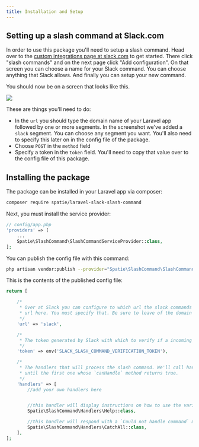 ```yaml
---
title: Installation and Setup
---
```


## Setting up a slash command at Slack.com

In order to use this package you'll need to setup a slash command. Head over to the [custom integrations page
at slack.com](https://spatie.slack.com/apps/manage/custom-integrations) to get started. There click "slash commands" and on the next page click "Add configuration". On that screen you can choose a name for your Slack command. You can choose anything that Slack allows. And finally you can setup your new command.

You should now be on a screen that looks like this.

<img src="/images/slack/slack-integration-settings.jpg">

These are things you'll need to do:
- In the `url` you should type the domain name of your Laravel app followed by one or more segments. In the screenshot we've added a `slack` segment. You can choose any segment you want. You'll also need to specify this later on in the config file of the package. 
- Choose `POST` in the `method` field
- Specify a token in the `token` field. You'll need to copy that value over to the config file of this package.

## Installing the package

The package can be installed in your Laravel app via composer:

``` bash
composer require spatie/laravel-slack-slash-command
```

Next, you must install the service provider:

```php
// config/app.php
'providers' => [
    ...
    Spatie\SlashCommand\SlashCommandServiceProvider::class,
];
```

You can publish the config file with this command:
```bash
php artisan vendor:publish --provider="Spatie\SlashCommand\SlashCommandServiceProvider" --tag="config"
```

This is the contents of the published config file:

```php
return [

    /*
     * Over at Slack you can configure to which url the slack commands must be send.
     * url here. You must specify that. Be sure to leave of the domain name.
     */
    'url' => 'slack',

    /*
     * The token generated by Slack with which to verify if a incoming slash command request is valid.
     */
    'token' => env('SLACK_SLASH_COMMAND_VERIFICATION_TOKEN'),

    /*
     * The handlers that will process the slash command. We'll call handlers from top to bottom
     * until the first one whose `canHandle` method returns true.
     */
    'handlers' => [
        //add your own handlers here


        //this handler will display instructions on how to use the various commands.
        Spatie\SlashCommand\Handlers\Help::class,

        //this handler will respond with a `Could not handle command` message.
        Spatie\SlashCommand\Handlers\CatchAll::class,
    ],
];

```

